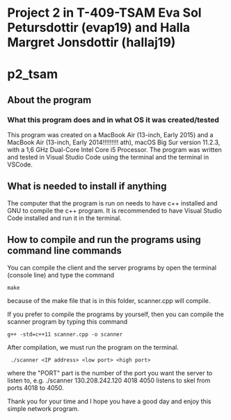 # Project 2 in T-409-TSAM Eva Sol Petursdottir (evap19) and Halla Margret Jonsdottir (hallaj19)

# p2_tsam

## About the program

### What this program does and in what OS it was created/tested



This program was created on a MacBook Air (13-inch, Early 2015) and a MacBook Air (13-inch, Early 2014!!!!!!!!! ath), macOS Big Sur version 11.2.3, with a 1,6 GHz Dual-Core Intel Core i5 Processor. The program was written and tested in Visual Studio Code using the terminal and the terminal in VSCode.


## What is needed to install if anything
The computer that the program is run on needs to have c++ installed and GNU to compile the c++ program.
It is recommended to have Visual Studio Code installed and run it in the terminal.


## How to compile and run the programs using command line commands
You can compile the client and the server programs by open the terminal (console line) and type the command

```
make
```
because of the make file that is in this folder, scanner.cpp will compile.

If you prefer to compile the programs by yourself, then you can compile the scanner program by typing this command

```
g++ -std=c++11 scanner.cpp -o scanner
```


After compilation, we must run the program on the terminal. 
```
 ./scanner <IP address> <low port> <high port>
```
where the "PORT" part is the number of the port you want the server to listen to, e.g. ./scanner 130.208.242.120 4018 4050 listens to skel from ports 4018 to 4050.



Thank you for your time and I hope you have a good day and enjoy this simple network program.
